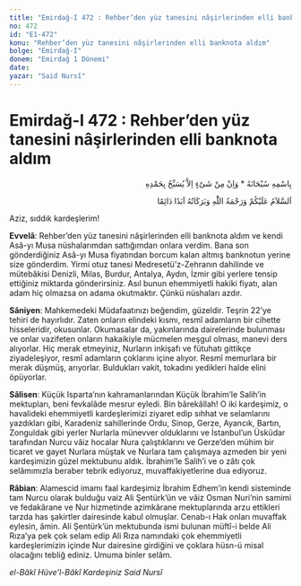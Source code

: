 ```yaml
---
title: "Emirdağ-I 472 : Rehber’den yüz tanesini nâşirlerinden elli banknota aldım"
no: 472
id: "E1-472"
konu: "Rehber’den yüz tanesini nâşirlerinden elli banknota aldım"
bolge: "Emirdağ-I"
donem: "Emirdağ 1 Dönemi"
date: 
yazar: "Said Nursî"
---
```


# Emirdağ-I 472 : Rehber’den yüz tanesini nâşirlerinden elli banknota aldım

<p class="arabic" dir="rtl" title="Meal: “Subhân Allah’ın adıyla” * “Hiçbir şey yoktur ki O'nu hamd ile tesbih etmesin” [İsrâ 17:44]">بِاسْمِهِ سُبْحَانَهُ * وَاِنْ مِنْ شَىْءٍ اِلاَّ يُسَبِّحُ بِحَمْدِهِ</p>

<p class="arabic" dir="rtl" title="Meal: “Allah’ın selâmı, rahmeti ve bereketleri, ebedî ve dâimî olarak üzerinize olsun.”">اَلسَّلاَمُ عَلَيْكُمْ وَرَحْمَةُ اللّٰهِ وَبَرَكَاتُهُ اَبَدًا دَائِمًا</p>

Aziz, sıddık kardeşlerim!

**Evvelâ**: Rehber’den yüz tanesini nâşirlerinden elli banknota aldım ve kendi Asâ-yı Musa nüshalarımdan sattığımdan onlara verdim. Bana son gönderdiğiniz Asâ-yı Musa fiyatından borcum kalan altmış banknotun yerine size gönderdim. Yirmi otuz tanesi Medresetü’z-Zehranın dahilinde ve mütebâkisi Denizli, Milas, Burdur, Antalya, Aydın, İzmir gibi yerlere tensip ettiğiniz miktarda gönderirsiniz. Asıl bunun ehemmiyetli hakiki fiyatı, alan adam hiç olmazsa on adama okutmaktır. Çünkü nüshaları azdır.

**Sâniyen**: Mahkemedeki Müdafaatınızı beğendim, güzeldir. Teşrin 22’ye tehiri de hayırlıdır. Zaten onların elindeki kısmı, resmî adamların bir cihette hisseleridir, okusunlar. Okumasalar da, yakınlarında dairelerinde bulunması ve onlar vazifeten onların hakaikiyle mücmelen meşgul olması, manevi ders alıyorlar. Hiç merak etmeyiniz, Nurların inkişafı ve fütuhatı gittikçe ziyadeleşiyor, resmî adamların çoklarını içine alıyor. Resmî memurlara bir merak düşmüş, arıyorlar. Buldukları vakit, tokadını yedikleri halde elini öpüyorlar.

**Sâlisen**: Küçük Isparta’nın kahramanlarından Küçük İbrahim’le Salih’in mektupları, beni fevkalâde mesrur eyledi. Bin bârekâllah! O iki kardeşimiz, o havalideki ehemmiyetli kardeşlerimizi ziyaret edip sıhhat ve selamlarını yazdıkları gibi, Karadeniz sahillerinde Ordu, Sinop, Gerze, Ayancık, Bartın, Zonguldak gibi yerler Nurlarla münevver olduklarını ve İstanbul’un Üsküdar tarafından Nurcu vâiz hocalar Nura çalıştıklarını ve Gerze’den mühim bir ticaret ve gayet Nurlara müştak ve Nurlara tam çalışmaya azmeden bir yeni kardeşimizin güzel mektubunu aldık. İbrahim’le Salih’i ve o zâtı çok selâmımızla beraber tebrik ediyoruz, muvaffakiyetlerine dua ediyoruz.

**Râbian**: Alamescid imamı faal kardeşimiz İbrahim Edhem’in kendi sisteminde tam Nurcu olarak bulduğu vaiz Ali Şentürk’ün ve vâiz Osman Nuri’nin samimi ve fedakârane ve Nur hizmetinde azimkârane mektuplarında arzu ettikleri tarzda has şakirtler dairesinde kabul olmuşlar. Cenab-ı Hak onları muvaffak eylesin, âmin. Ali Şentürk’ün mektubunda ismi bulunan müftî-i belde Ali Rıza’ya pek çok selam edip Ali Rıza namındaki çok ehemmiyetli kardeşlerimizin içinde Nur dairesine girdiğini ve çoklara hüsn-ü misal olacağını tebliğ ediniz. Umuma binler selâm.

*el-Bâkî Hüve’l-Bâkî*
*Kardeşiniz*
*Said Nursî*
